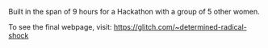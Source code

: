 Built in the span of 9 hours for a Hackathon with a group of 5 other women.

To see the final webpage, visit: https://glitch.com/~determined-radical-shock 
